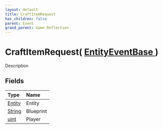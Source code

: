 ```yaml
---
layout: default
title: CraftItemRequest
has_children: false
parent: Event
grand_parent: Game Reflection
---
```

# CraftItemRequest( [ EntityEventBase ](/riftbreaker-wiki/docs/game-reflection/events/entity_event_base/) )
Description 

## Fields

| Type | Name |
|:----------|:--------------|
| [Entity](/riftbreaker-wiki/docs/game-reflection/classes/entity/) | Entity |
| [String](/riftbreaker-wiki/docs/game-reflection/components/string/) | Blueprint |
| [uint](/riftbreaker-wiki/docs/game-reflection/components/uint/) | Player |

